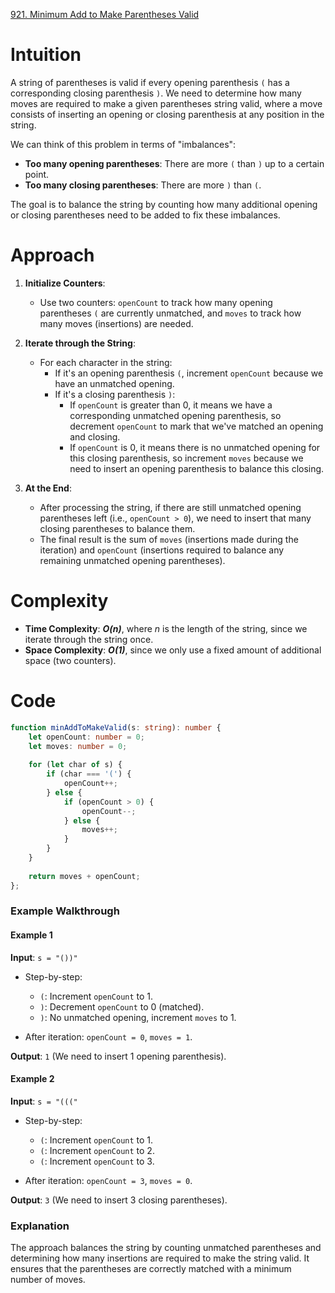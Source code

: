 [921. Minimum Add to Make Parentheses Valid](https://leetcode.com/problems/minimum-add-to-make-parentheses-valid/)

# Intuition

A string of parentheses is valid if every opening parenthesis `(` has a corresponding closing parenthesis `)`. We need to determine how many moves are required to make a given parentheses string valid, where a move consists of inserting an opening or closing parenthesis at any position in the string.

We can think of this problem in terms of "imbalances":
- **Too many opening parentheses**: There are more `(` than `)` up to a certain point.
- **Too many closing parentheses**: There are more `)` than `(`.

The goal is to balance the string by counting how many additional opening or closing parentheses need to be added to fix these imbalances.

# Approach

1. **Initialize Counters**:
   - Use two counters: `openCount` to track how many opening parentheses `(` are currently unmatched, and `moves` to track how many moves (insertions) are needed.

2. **Iterate through the String**:
   - For each character in the string:
     - If it's an opening parenthesis `(`, increment `openCount` because we have an unmatched opening.
     - If it's a closing parenthesis `)`:
       - If `openCount` is greater than 0, it means we have a corresponding unmatched opening parenthesis, so decrement `openCount` to mark that we've matched an opening and closing.
       - If `openCount` is 0, it means there is no unmatched opening for this closing parenthesis, so increment `moves` because we need to insert an opening parenthesis to balance this closing.

3. **At the End**:
   - After processing the string, if there are still unmatched opening parentheses left (i.e., `openCount > 0`), we need to insert that many closing parentheses to balance them.
   - The final result is the sum of `moves` (insertions made during the iteration) and `openCount` (insertions required to balance any remaining unmatched opening parentheses).

# Complexity

- **Time Complexity**: ***O(n)***, where *n* is the length of the string, since we iterate through the string once.
- **Space Complexity**: ***O(1)***, since we only use a fixed amount of additional space (two counters).

# Code

```typescript
function minAddToMakeValid(s: string): number {
    let openCount: number = 0;
    let moves: number = 0;
    
    for (let char of s) {
        if (char === '(') {
            openCount++;
        } else {
            if (openCount > 0) {
                openCount--;
            } else {
                moves++;
            }
        }
    }
    
    return moves + openCount;
};

```

### Example Walkthrough

#### Example 1
**Input**: `s = "())"`

- Step-by-step:
  - `(`: Increment `openCount` to 1.
  - `)`: Decrement `openCount` to 0 (matched).
  - `)`: No unmatched opening, increment `moves` to 1.

- After iteration: `openCount = 0`, `moves = 1`.

**Output**: `1` (We need to insert 1 opening parenthesis).

#### Example 2
**Input**: `s = "((("`

- Step-by-step:
  - `(`: Increment `openCount` to 1.
  - `(`: Increment `openCount` to 2.
  - `(`: Increment `openCount` to 3.

- After iteration: `openCount = 3`, `moves = 0`.

**Output**: `3` (We need to insert 3 closing parentheses).

### Explanation

The approach balances the string by counting unmatched parentheses and determining how many insertions are required to make the string valid. It ensures that the parentheses are correctly matched with a minimum number of moves.